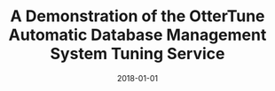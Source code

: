 ---
title: "A Demonstration of the OtterTune Automatic Database Management System Tuning Service"
collection: publications
permalink: /publication/2018-01-01-zhang18-vldb
date: 2018-01-01
authors: 'Bohan Zhang, Dana Van Aken, Justin Wang, Tao Dai, Shuli Jiang, Jacky Lao, Siyuan Sheng, Andrew Pavlo, Geoffrey J. Gordon'
venue: 'Proceedings of the VLDB Endowment'
paperurl: 'http://danavanaken.com/files/zhang18-vldb.pdf'
citation: 'Bohan Zhang, Dana Van Aken, Justin Wang, Tao Dai, Shuli Jiang, Jacky Lao, Siyuan Sheng, Andrew Pavlo, Geoffrey J. Gordon. <i>Proceedings of the VLDB Endowment</i>, 2018.'
---